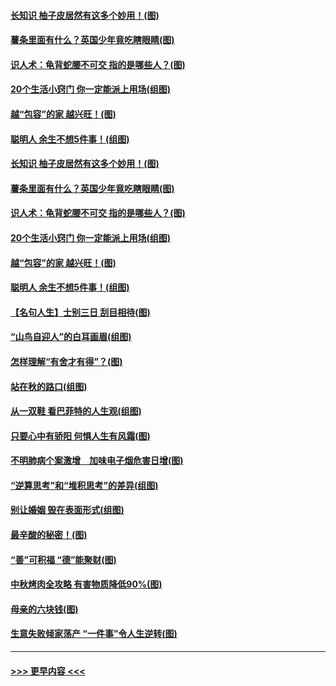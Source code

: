 #### [长知识 柚子皮居然有这多个妙用！(图)](../pages/p8/907425.md?t=09180001) 
#### [薯条里面有什么？英国少年竟吃瞎眼睛(图)](../pages/p8/907381.md?t=09180001) 
#### [识人术：龟背蛇腰不可交 指的是哪些人？(图)](../pages/p8/907503.md?t=09180001) 
#### [20个生活小窍门 你一定能派上用场(组图)](../pages/p8/907510.md?t=09180001) 
#### [越“包容”的家 越兴旺！(图)](../pages/p8/907328.md?t=09180001) 
#### [聪明人 余生不想5件事！(组图)](../pages/p8/907364.md?t=09180001) 
#### [长知识 柚子皮居然有这多个妙用！(图)](../pages/p8/907425.md?t=09180001) 
#### [薯条里面有什么？英国少年竟吃瞎眼睛(图)](../pages/p8/907381.md?t=09180001) 
#### [识人术：龟背蛇腰不可交 指的是哪些人？(图)](../pages/p8/907503.md?t=09180001) 
#### [20个生活小窍门 你一定能派上用场(组图)](../pages/p8/907510.md?t=09180001) 
#### [越“包容”的家 越兴旺！(图)](../pages/p8/907328.md?t=09180001) 
#### [聪明人 余生不想5件事！(组图)](../pages/p8/907364.md?t=09180001) 
#### [【名句人生】士别三日 刮目相待(图)](../pages/p8/906988.md?t=09180001) 
#### [“山鸟自迎人”的白耳画眉(组图)](../pages/p8/907332.md?t=09180001) 
#### [怎样理解“有舍才有得”？(图)](../pages/p8/906872.md?t=09180001) 
#### [站在秋的路口(组图)](../pages/p8/906914.md?t=09180001) 
#### [从一双鞋 看巴菲特的人生观(组图)](../pages/p8/907311.md?t=09180001) 
#### [只要心中有骄阳 何惧人生有风霜(图)](../pages/p8/907320.md?t=09180001) 
#### [不明肺病个案激增　加味电子烟危害日增(图)](../pages/p8/907307.md?t=09180001) 
#### [“逆算思考”和“堆积思考”的差异(组图)](../pages/p8/907229.md?t=09180001) 
#### [别让婚姻 毁在表面形式(组图)](../pages/p8/907118.md?t=09180001) 
#### [最辛酸的秘密！(图)](../pages/p8/906327.md?t=09180001) 
#### [“善”可积福 “德”能聚财(图)](../pages/p8/906906.md?t=09180001) 
#### [中秋烤肉全攻略 有害物质降低90%(图)](../pages/p8/907227.md?t=09180001) 
#### [母亲的六块钱(图)](../pages/p8/907107.md?t=09180001) 
#### [生意失败倾家荡产 “一件事”令人生逆转(图)](../pages/p8/907101.md?t=09180001) 

----
#### [ >>> 更早内容 <<< ](../indexes/p8-earlier.md)
